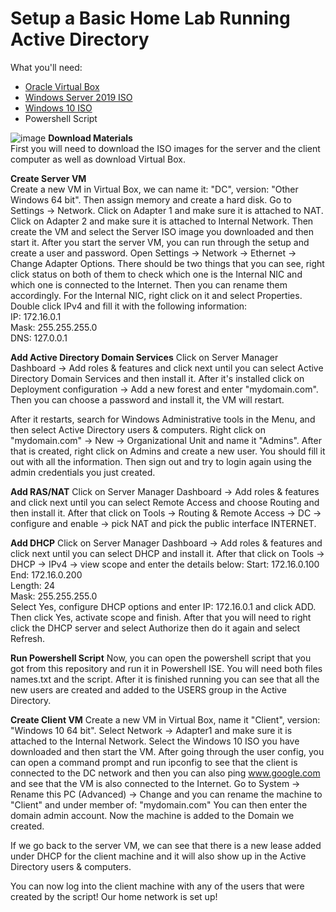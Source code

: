 # Setup a Basic Home Lab Running Active Directory
What you'll need: 
- [Oracle Virtual Box](https://www.virtualbox.org/wiki/Downloads)
- [Windows Server 2019 ISO](https://www.microsoft.com/en-us/evalcenter/download-windows-server-2019)
- [Windows 10 ISO](https://www.microsoft.com/en-us/software-download/windows10ISO)
- Powershell Script

![image](https://github.com/Tala1122/ActiveDirectory/main/image)
**Download Materials**\
First you will need to download the ISO images for the server and the client computer as well as download Virtual Box. 

**Create Server VM**\
Create a new VM in Virtual Box, we can name it: "DC", version: "Other Windows 64 bit". Then assign memory and create a hard disk. Go to Settings -> Network. Click on Adapter 1 and make sure it is attached to NAT. Click on Adapter 2 and make sure it is attached to Internal Network. 
Then create the VM and select the Server ISO image you downloaded and then start it. 
After you start the server VM, you can run through the setup and create a user and password. 
Open Settings -> Network -> Ethernet -> Change Adapter Options.
There should be two things that you can see, right click status on both of them to check which one is the Internal NIC and which one is connected to the Internet. Then you can rename them accordingly. For the Internal NIC, right click on it and select Properties. Double click IPv4 and fill it with the following information:\
IP: 172.16.0.1\
Mask: 255.255.255.0\
DNS: 127.0.0.1

**Add Active Directory Domain Services**
Click on Server Manager Dashboard -> Add roles & features and click next until you can select Active Directory Domain Services and then install it. 
After it's installed click on Deployment configuration -> Add a new forest and enter "mydomain.com". Then you can choose a password and install it, the VM will restart.

After it restarts, search for Windows Administrative tools in the Menu, and then select Active Directory users & computers. Right click on "mydomain.com" -> New -> Organizational Unit and name it "Admins". After that is created, right click on Admins and create a new user. You should fill it out with all the information. Then sign out and try to login again using the admin credentials you just created.

**Add RAS/NAT**
Click on Server Manager Dashboard -> Add roles & features and click next until you can select Remote Access and choose Routing and then install it. After that click on Tools -> Routing & Remote Access -> DC -> configure and enable -> pick NAT and pick the public interface INTERNET.

**Add DHCP**
Click on Server Manager Dashboard -> Add roles & features and click next until you can select DHCP and install it. After that click on Tools -> DHCP -> IPv4 -> view scope and enter the details below:
Start: 172.16.0.100\
End: 172.16.0.200\
Length: 24\
Mask: 255.255.255.0\
Select Yes, configure DHCP options and enter IP: 172.16.0.1 and click ADD. Then click Yes, activate scope and finish. After that you will need to right click the DHCP server and select Authorize then do it again and select Refresh.

**Run Powershell Script**
Now, you can open the powershell script that you got from this repository and run it in Powershell ISE. You will need both files names.txt and the script. After it is finished running you can see that all the new users are created and added to the USERS group in the Active Directory.

**Create Client VM**
Create a new VM in Virtual Box, name it "Client", version: "Windows 10 64 bit". Select Network -> Adapter1 and make sure it is attached to the Internal Network. Select the Windows 10 ISO you have downloaded and then start the VM. After going through the user config, you can open a command prompt and run ipconfig to see that the client is connected to the DC network and then you can also ping www.google.com and see that the VM is also connected to the Internet. 
Go to System -> Rename this PC (Advanced) -> Change and you can rename the machine to "Client" and under member of: "mydomain.com" You can then enter the domain admin account. 
Now the machine is added to the Domain we created.

If we go back to the server VM, we can see that there is a new lease added under DHCP for the client machine and it will also show up in the Active Directory users & computers.

You can now log into the client machine with any of the users that were created by the script! Our home network is set up!


